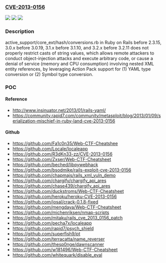 ### [CVE-2013-0156](https://cve.mitre.org/cgi-bin/cvename.cgi?name=CVE-2013-0156)
![](https://img.shields.io/static/v1?label=Product&message=n%2Fa&color=blue)
![](https://img.shields.io/static/v1?label=Version&message=n%2Fa&color=blue)
![](https://img.shields.io/static/v1?label=Vulnerability&message=n%2Fa&color=brighgreen)

### Description

active_support/core_ext/hash/conversions.rb in Ruby on Rails before 2.3.15, 3.0.x before 3.0.19, 3.1.x before 3.1.10, and 3.2.x before 3.2.11 does not properly restrict casts of string values, which allows remote attackers to conduct object-injection attacks and execute arbitrary code, or cause a denial of service (memory and CPU consumption) involving nested XML entity references, by leveraging Action Pack support for (1) YAML type conversion or (2) Symbol type conversion.

### POC

#### Reference
- http://www.insinuator.net/2013/01/rails-yaml/
- https://community.rapid7.com/community/metasploit/blog/2013/01/09/serialization-mischief-in-ruby-land-cve-2013-0156

#### Github
- https://github.com/Fa1c0n35/Web-CTF-Cheatshee
- https://github.com/Locale/localeapp
- https://github.com/R3dKn33-zz/CVE-2013-0156
- https://github.com/Zxser/Web-CTF-Cheatsheet
- https://github.com/beched/libpywebhack
- https://github.com/bsodmike/rails-exploit-cve-2013-0156
- https://github.com/chapmajs/rails_xml_vuln_demo
- https://github.com/chargify/chargify_api_ares
- https://github.com/chase439/chargify_api_ares
- https://github.com/duckstroms/Web-CTF-Cheatsheet
- https://github.com/heroku/heroku-CVE-2013-0156
- https://github.com/josal/crack-0.1.8-fixed
- https://github.com/mengdaya/Web-CTF-Cheatsheet
- https://github.com/michenriksen/nmap-scripts
- https://github.com/mitaku/rails_cve_2013_0156_patch
- https://github.com/pecha7x/localeapp
- https://github.com/rapid7/psych_shield
- https://github.com/superfish9/pt
- https://github.com/terracatta/name_reverser
- https://github.com/thesp0nge/dawnscanner
- https://github.com/w181496/Web-CTF-Cheatsheet
- https://github.com/whitequark/disable_eval

